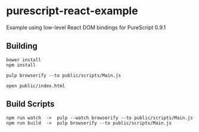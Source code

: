 # purescript-react-example

Example using low-level React DOM bindings for PureScript 0.9.1

## Building

    bower install
    npm install

    pulp browserify --to public/scripts/Main.js

    open public/index.html

## Build Scripts

    npm run watch  ->  pulp --watch browserify --to public/scripts/Main.js
    npm run build  ->  pulp browserify --to public/scripts/Main.js
